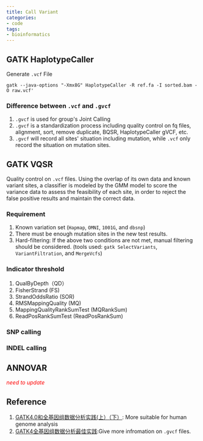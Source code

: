 ```yaml
---
title: Call Variant
categories: 
- code
tags: 
- bioinformatics
---
```


## GATK HaplotypeCaller
Generate `.vcf` File

    gatk --java-options "-Xmx8G" HaplotypeCaller -R ref.fa -I sorted.bam -O raw.vcf'
    
### Difference between `.vcf` and `.gvcf`
1. `.gvcf` is used for group's Joint Calling<br>
2. `.gvcf` is a standardization process including quality control on fq files, alignment, sort, remove duplicate, BQSR, HaplotypeCaller gVCF, etc.<br>
3. `.gvcf` will record all sites' situation including mutation, while `.vcf` only record the situation on mutation sites.<br>

## GATK VQSR
Quality control on `.vcf` files. Using the overlap of its own data and known variant sites, a classifier is modeled by the GMM model to score the variance data to assess the feasibility of each site, in order to reject the false positive results and maintain the correct data.

### Requirement
1. Known variation set (`Hapmap`, `OMNI`, `1001G`, and `dbsnp`)<br>
2. There must be enough mutation sites in the new test results.<br>
3. Hard-filtering: If the above two conditions are not met, manual filtering should be considered. (tools used: `gatk SelectVariants`, `VariantFiltration`, and `MergeVcfs`)

### Indicator threshold
1. QualByDepth（QD）<br>
2. FisherStrand (FS)<br>
3. StrandOddsRatio (SOR)<br>
4. RMSMappingQuality (MQ)<br>
5. MappingQualityRankSumTest (MQRankSum)<br>
6. ReadPosRankSumTest (ReadPosRankSum)

### SNP calling

### INDEL calling

## ANNOVAR

<span style="color:red">*need to update*</span> <br>

## Reference
1. [GATK4.0和全基因组数据分析实践(上）](https://mp.weixin.qq.com/s?__biz=MzAxOTUxOTM0Nw==&mid=2649798425&idx=1&sn=ae355ed362848578e5c853413f23dfd7&chksm=83c1d505b4b65c13124c9acd210356c4364ec9f5498bbd16fa4475be29811213abb64ea9720f&scene=21#wechat_redirect)[（下）](https://zhuanlan.zhihu.com/p/34878471): More suitable for human genome analysis
2. [GATK4全基因组数据分析最佳实践](https://zhuanlan.zhihu.com/p/36745259):Give more infromation on `.gvcf` files.
